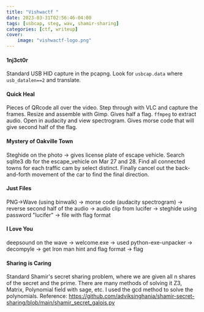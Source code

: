 ```yaml
---
title: "Vishwactf "
date: 2023-03-31T02:56:46-04:00
tags: [usbcap, steg, wav, shamir-sharing]
categories: [ctf, writeup]
cover:
    image: "vishwactf-logo.png"
---
```


#### 1nj3ct0r

Standard USB HID capture in the pcapng. Look for `usbcap.data` where `usb_datalen==2` and translate.

#### Quick Heal 

Pieces of QRcode all over the video. Step through with VLC and capture the frames. Resize and assemble with Gimp. Gives half a flag. `ffmpeg` to extract audio. Open in audacity and view spectrogram. Gives morse code that will give second half of the flag. 

#### Mystery of Oakville Town

Steghide on the photo -> gives license plate of escape vehicle. Search sqlite3 db for the escape_vehicle on Mar 27 and 28. Find all connected towns for each traffic cam by select distinct. Finally cancel out the back-and-forth movement of the car to find the final direction.  

#### Just Files

PNG->Wave (using binwalk) -> morse code (audacity spectrogram) -> reverse second half of the audio -> audio clip from lucifer -> steghide using password "lucifer" -> file with flag format

#### I Love You

deepsound on the wave -> welcome.exe -> used python-exe-unpacker -> decompyle -> get Iron man hint and flag format -> flag

#### Sharing is Caring

Standard Shamir's secret sharing problem, where we are given all n shares of the secret and the prime. There are many methods of solving it Z3, Matrix, Polynomial field with sage, etc. I used the gcd method to solve the polynomials. 
Reference: https://github.com/adviksinghania/shamir-secret-sharing/blob/main/shamir_secret_galois.py
